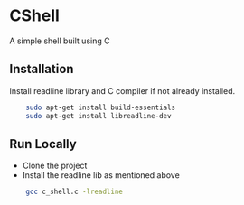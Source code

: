 
# CShell

A simple shell built using C


## Installation

Install readline library and C compiler if not already installed.

```bash
    sudo apt-get install build-essentials
    sudo apt-get install libreadline-dev
```

    
## Run Locally

- Clone the project
- Install the readline lib as mentioned above

```bash
    gcc c_shell.c -lreadline
```

